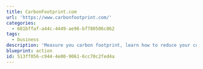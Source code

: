 ```yaml
---
title: CarbonFootprint.com
url: 'https://www.carbonfootprint.com/'
categories:
  - 681bffaf-a44c-4449-ae96-bf780506c862
tags:
  - business
description: 'Measure you carbon footprint, learn how to reduce your consumption, offset your impact, communicate, and comply.'
blueprint: action
id: 513ff056-c944-4e00-9061-6cc70c2fed4a
---
```

